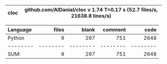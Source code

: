 cloc|github.com/AlDanial/cloc v 1.74  T=0.17 s (52.7 files/s, 21638.8 lines/s)
--- | ---

Language|files|blank|comment|code
:-------|-------:|-------:|-------:|-------:
Python|9|297|751|2648
--------|--------|--------|--------|--------
SUM:|9|297|751|2648
